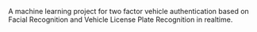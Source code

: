 A machine learning project for two factor vehicle authentication based on Facial Recognition and Vehicle License Plate Recognition in realtime.
